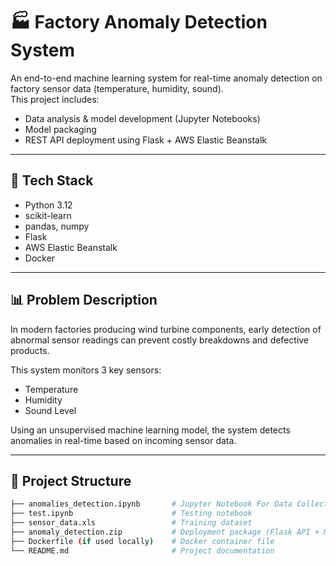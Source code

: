 # 🏭 Factory Anomaly Detection System

An end-to-end machine learning system for real-time anomaly detection on factory sensor data (temperature, humidity, sound).  
This project includes:  
- Data analysis & model development (Jupyter Notebooks)
- Model packaging
- REST API deployment using Flask + AWS Elastic Beanstalk

---

## 🔧 Tech Stack

- Python 3.12
- scikit-learn
- pandas, numpy
- Flask
- AWS Elastic Beanstalk
- Docker 

---

## 📊 Problem Description

In modern factories producing wind turbine components, early detection of abnormal sensor readings can prevent costly breakdowns and defective products.

This system monitors 3 key sensors:
- Temperature
- Humidity
- Sound Level

Using an unsupervised machine learning model, the system detects anomalies in real-time based on incoming sensor data.

---

## 📂 Project Structure

```bash
├── anomalies_detection.ipynb       # Jupyter Notebook For Data Collection, Model Training and Evaluation
├── test.ipynb                      # Testing notebook
├── sensor_data.xls                 # Training dataset
├── anomaly_detection.zip           # Deployment package (Flask API + Model)
├── Dockerfile (if used locally)    # Docker container file
└── README.md                       # Project documentation
